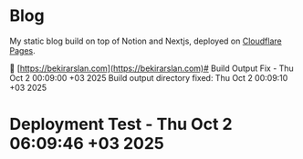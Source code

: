 # Blog

My static blog build on top of Notion and Nextjs, deployed on [Cloudflare Pages](https://pages.cloudflare.com).

🚀 [https://bekirarslan.com](https://bekirarslan.com)# Build Output Fix - Thu Oct  2 00:09:00 +03 2025
Build output directory fixed: Thu Oct  2 00:09:10 +03 2025
# Deployment Test - Thu Oct  2 06:09:46 +03 2025
